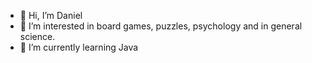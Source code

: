 - 👋 Hi, I’m Daniel
- 👀 I’m interested in board games, puzzles, psychology and in general science.
- 🌱 I’m currently learning Java


<!---
RogalSMG/RogalSMG is a ✨ special ✨ repository because its `README.md` (this file) appears on your GitHub profile.
You can click the Preview link to take a look at your changes.
--->

